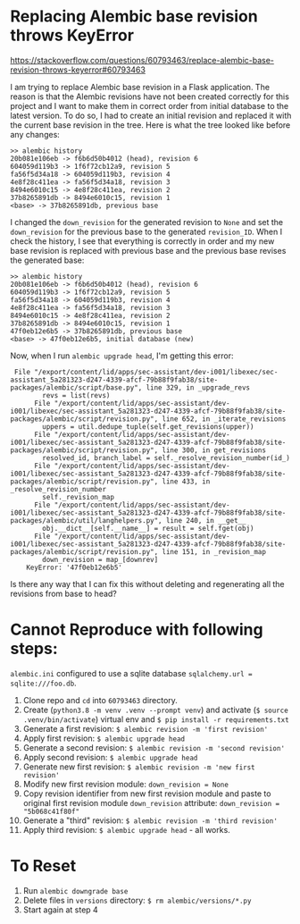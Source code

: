 Replacing Alembic base revision throws KeyError
===============================================
https://stackoverflow.com/questions/60793463/replace-alembic-base-revision-throws-keyerror#60793463

I am trying to replace Alembic base revision in a Flask application. The reason is that the Alembic revisions have not been created correctly for this project and I want to make them in correct order from initial database to the latest version. To do so, I had to create an initial revision and replaced it with the current base revision in the tree.
Here is what the tree looked like before any changes:
```
>> alembic history
20b081e106eb -> f6b6d50b4012 (head), revision 6
604059d119b3 -> 1f6f72cb12a9, revision 5
fa56f5d34a18 -> 604059d119b3, revision 4
4e8f28c411ea -> fa56f5d34a18, revision 3
8494e6010c15 -> 4e8f28c411ea, revision 2
37b8265891db -> 8494e6010c15, revision 1
<base> -> 37b8265891db, previous base
```
I changed the `down_revision` for the generated revision to `None` and set the `down_revision` for the previous base to the generated `revision_ID`. When I check the history, I see that everything is correctly in order and my new base revision is replaced with previous base and the previous base revises the generated base:
```
>> alembic history
20b081e106eb -> f6b6d50b4012 (head), revision 6
604059d119b3 -> 1f6f72cb12a9, revision 5
fa56f5d34a18 -> 604059d119b3, revision 4
4e8f28c411ea -> fa56f5d34a18, revision 3
8494e6010c15 -> 4e8f28c411ea, revision 2
37b8265891db -> 8494e6010c15, revision 1
47f0eb12e6b5 -> 37b8265891db, previous base
<base> -> 47f0eb12e6b5, initial database (new)
```
Now, when I run `alembic upgrade head`, I'm getting this error:
```
 File "/export/content/lid/apps/sec-assistant/dev-i001/libexec/sec-assistant_5a281323-d247-4339-afcf-79b88f9fab38/site-packages/alembic/script/base.py", line 329, in _upgrade_revs
        revs = list(revs)
      File "/export/content/lid/apps/sec-assistant/dev-i001/libexec/sec-assistant_5a281323-d247-4339-afcf-79b88f9fab38/site-packages/alembic/script/revision.py", line 652, in _iterate_revisions
        uppers = util.dedupe_tuple(self.get_revisions(upper))
      File "/export/content/lid/apps/sec-assistant/dev-i001/libexec/sec-assistant_5a281323-d247-4339-afcf-79b88f9fab38/site-packages/alembic/script/revision.py", line 300, in get_revisions
        resolved_id, branch_label = self._resolve_revision_number(id_)
      File "/export/content/lid/apps/sec-assistant/dev-i001/libexec/sec-assistant_5a281323-d247-4339-afcf-79b88f9fab38/site-packages/alembic/script/revision.py", line 433, in _resolve_revision_number
        self._revision_map
      File "/export/content/lid/apps/sec-assistant/dev-i001/libexec/sec-assistant_5a281323-d247-4339-afcf-79b88f9fab38/site-packages/alembic/util/langhelpers.py", line 240, in __get__
        obj.__dict__[self.__name__] = result = self.fget(obj)
      File "/export/content/lid/apps/sec-assistant/dev-i001/libexec/sec-assistant_5a281323-d247-4339-afcf-79b88f9fab38/site-packages/alembic/script/revision.py", line 151, in _revision_map
        down_revision = map_[downrev]
    KeyError: '47f0eb12e6b5'
```
Is there any way that I can fix this without deleting and regenerating all the revisions from base to head?

Cannot Reproduce with following steps:
======================================
`alembic.ini` configured to use a sqlite database `sqlalchemy.url = sqlite:///foo.db`.

1. Clone repo and `cd` into `60793463` directory.
2. Create (`python3.8 -m venv .venv --prompt venv`) and activate (`$ source .venv/bin/activate`) virtual env and `$ pip install -r requirements.txt`
3. Generate a first revision: `$ alembic revision -m 'first revision'`
4. Apply first revision: `$ alembic upgrade head`
5. Generate a second revision: `$ alembic revision -m 'second revision'`
6. Apply second revision: `$ alembic upgrade head`
7. Generate new first revision: `$ alembic revision -m 'new first revision'`
8. Modify new first revision module: `down_revision = None`
9. Copy revision identifier from new first revision module and paste to original first revision module `down_revision` attribute: `down_revision = "5b068c41f80f"`
10. Generate a "third" revision: `$ alembic revision -m 'third revision'`
11. Apply third revision: `$ alembic upgrade head` - all works.

To Reset
========
1. Run `alembic downgrade base`
2. Delete files in `versions` directory: `$ rm alembic/versions/*.py`
3. Start again at step 4